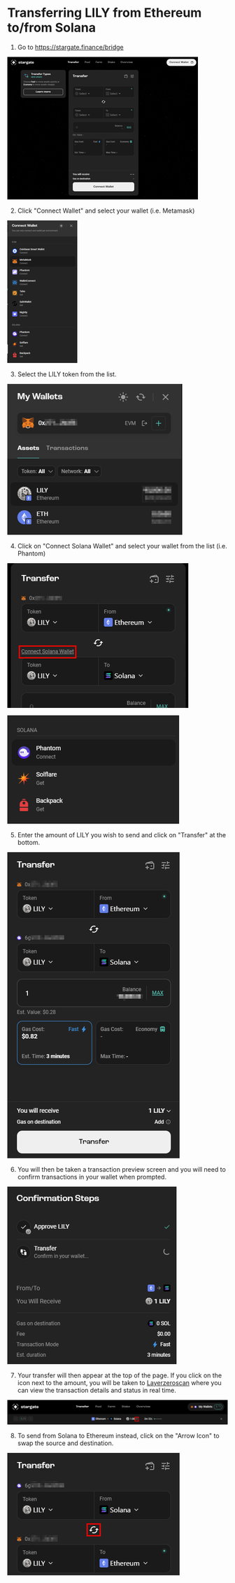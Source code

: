 # Transferring LILY from Ethereum to/from Solana

1. Go to https://stargate.finance/bridge

[![](images/stargate-1_sm.png)](images/stargate-1.png)

2. Click "Connect Wallet" and select your wallet (i.e. Metamask)

[![](images/stargate-2_sm.png)](images/stargate-2.png)

3. Select the LILY token from the list.

![](images/stargate-3.png)

4. Click on "Connect Solana Wallet" and select your wallet from the list (i.e. Phantom)

![](images/stargate-4.png)

![](images/stargate-4b.png)

5. Enter the amount of LILY you wish to send and click on "Transfer" at the bottom.

![](images/stargate-5.png)

6. You will then be taken a transaction preview screen and you will need to confirm transactions in your wallet when prompted.

![](images/stargate-6.png)

7. Your transfer will then appear at the top of the page. If you click on the icon next to the amount, you will be taken to [Layerzeroscan](https://layerzeroscan.com/) where you can view the transaction details and status in real time.

![](images/stargate-7.png)

8. To send from Solana to Ethereum instead, click on the "Arrow Icon" to swap the source and destination.

![](images/stargate-8.png)
